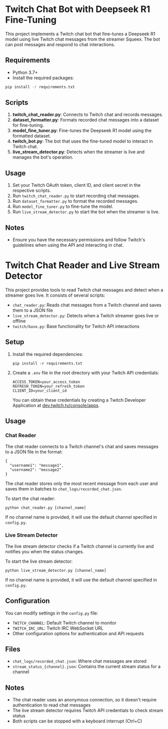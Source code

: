 # Twitch Chat Bot with Deepseek R1 Fine-Tuning

This project implements a Twitch chat bot that fine-tunes a Deepseek R1 model using live Twitch chat messages from the streamer Squeex. The bot can post messages and respond to chat interactions.

## Requirements
- Python 3.7+
- Install the required packages:
```bash
pip install -r requirements.txt
```

## Scripts
1. **twitch_chat_reader.py**: Connects to Twitch chat and records messages.
2. **dataset_formatter.py**: Formats recorded chat messages into a dataset for fine-tuning.
3. **model_fine_tuner.py**: Fine-tunes the Deepseek R1 model using the formatted dataset.
4. **twitch_bot.py**: The bot that uses the fine-tuned model to interact in Twitch chat.
5. **live_stream_detector.py**: Detects when the streamer is live and manages the bot's operation.

## Usage
1. Set your Twitch OAuth token, client ID, and client secret in the respective scripts.
2. Run `twitch_chat_reader.py` to start recording chat messages.
3. Run `dataset_formatter.py` to format the recorded messages.
4. Run `model_fine_tuner.py` to fine-tune the model.
5. Run `live_stream_detector.py` to start the bot when the streamer is live.

## Notes
- Ensure you have the necessary permissions and follow Twitch's guidelines when using the API and interacting in chat.

# Twitch Chat Reader and Live Stream Detector

This project provides tools to read Twitch chat messages and detect when a streamer goes live. It consists of several scripts:

- `chat_reader.py`: Reads chat messages from a Twitch channel and saves them to a JSON file
- `live_stream_detector.py`: Detects when a Twitch streamer goes live or offline
- `twitch/base.py`: Base functionality for Twitch API interactions

## Setup

1. Install the required dependencies:
   ```
   pip install -r requirements.txt
   ```

2. Create a `.env` file in the root directory with your Twitch API credentials:
   ```
   ACCESS_TOKEN=your_access_token
   REFRESH_TOKEN=your_refresh_token
   CLIENT_ID=your_client_id
   ```

   You can obtain these credentials by creating a Twitch Developer Application at [dev.twitch.tv/console/apps](https://dev.twitch.tv/console/apps).

## Usage

### Chat Reader

The chat reader connects to a Twitch channel's chat and saves messages to a JSON file in the format:
```
{
  "username1": "message1",
  "username2": "message2"
}
```

The chat reader stores only the most recent message from each user and saves them in batches to `chat_logs/recorded_chat.json`.

To start the chat reader:
```
python chat_reader.py [channel_name]
```

If no channel name is provided, it will use the default channel specified in `config.py`.

### Live Stream Detector

The live stream detector checks if a Twitch channel is currently live and notifies you when the status changes.

To start the live stream detector:
```
python live_stream_detector.py [channel_name]
```

If no channel name is provided, it will use the default channel specified in `config.py`.

## Configuration

You can modify settings in the `config.py` file:

- `TWITCH_CHANNEL`: Default Twitch channel to monitor
- `TWITCH_IRC_URL`: Twitch IRC WebSocket URL
- Other configuration options for authentication and API requests

## Files

- `chat_logs/recorded_chat.json`: Where chat messages are stored
- `stream_status_{channel}.json`: Contains the current stream status for a channel

## Notes

- The chat reader uses an anonymous connection, so it doesn't require authentication to read chat messages
- The live stream detector requires Twitch API credentials to check stream status
- Both scripts can be stopped with a keyboard interrupt (Ctrl+C) 